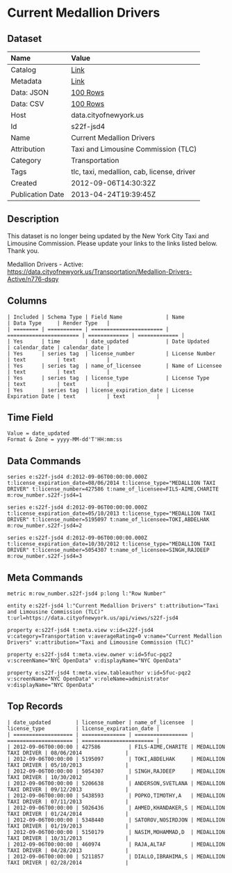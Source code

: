 # Current Medallion Drivers

## Dataset

| Name | Value |
| :--- | :---- |
| Catalog | [Link](https://catalog.data.gov/dataset/current-medallion-drivers-acc0e) |
| Metadata | [Link](https://data.cityofnewyork.us/api/views/s22f-jsd4) |
| Data: JSON | [100 Rows](https://data.cityofnewyork.us/api/views/s22f-jsd4/rows.json?max_rows=100) |
| Data: CSV | [100 Rows](https://data.cityofnewyork.us/api/views/s22f-jsd4/rows.csv?max_rows=100) |
| Host | data.cityofnewyork.us |
| Id | s22f-jsd4 |
| Name | Current Medallion Drivers |
| Attribution | Taxi and Limousine Commission (TLC) |
| Category | Transportation |
| Tags | tlc, taxi, medallion, cab, license, driver |
| Created | 2012-09-06T14:30:32Z |
| Publication Date | 2013-04-24T19:39:45Z |

## Description

This dataset is no longer being updated by the New York City Taxi and Limousine Commission. Please update your links to the links listed below. Thank you.

Medallion Drivers - Active:
https://data.cityofnewyork.us/Transportation/Medallion-Drivers-Active/n776-dsqy

## Columns

```ls
| Included | Schema Type | Field Name              | Name                    | Data Type     | Render Type   |
| ======== | =========== | ======================= | ======================= | ============= | ============= |
| Yes      | time        | date_updated            | Date Updated            | calendar_date | calendar_date |
| Yes      | series tag  | license_number          | License Number          | text          | text          |
| Yes      | series tag  | name_of_licensee        | Name of Licensee        | text          | text          |
| Yes      | series tag  | license_type            | License Type            | text          | text          |
| Yes      | series tag  | license_expiration_date | License Expiration Date | text          | text          |
```

## Time Field

```ls
Value = date_updated
Format & Zone = yyyy-MM-dd'T'HH:mm:ss
```

## Data Commands

```ls
series e:s22f-jsd4 d:2012-09-06T00:00:00.000Z t:license_expiration_date=08/06/2014 t:license_type="MEDALLION TAXI DRIVER" t:license_number=427586 t:name_of_licensee=FILS-AIME,CHARITE m:row_number.s22f-jsd4=1

series e:s22f-jsd4 d:2012-09-06T00:00:00.000Z t:license_expiration_date=05/10/2013 t:license_type="MEDALLION TAXI DRIVER" t:license_number=5195097 t:name_of_licensee=TOKI,ABDELHAK m:row_number.s22f-jsd4=2

series e:s22f-jsd4 d:2012-09-06T00:00:00.000Z t:license_expiration_date=10/30/2012 t:license_type="MEDALLION TAXI DRIVER" t:license_number=5054307 t:name_of_licensee=SINGH,RAJDEEP m:row_number.s22f-jsd4=3
```

## Meta Commands

```ls
metric m:row_number.s22f-jsd4 p:long l:"Row Number"

entity e:s22f-jsd4 l:"Current Medallion Drivers" t:attribution="Taxi and Limousine Commission (TLC)" t:url=https://data.cityofnewyork.us/api/views/s22f-jsd4

property e:s22f-jsd4 t:meta.view v:id=s22f-jsd4 v:category=Transportation v:averageRating=0 v:name="Current Medallion Drivers" v:attribution="Taxi and Limousine Commission (TLC)"

property e:s22f-jsd4 t:meta.view.owner v:id=5fuc-pqz2 v:screenName="NYC OpenData" v:displayName="NYC OpenData"

property e:s22f-jsd4 t:meta.view.tableauthor v:id=5fuc-pqz2 v:screenName="NYC OpenData" v:roleName=administrator v:displayName="NYC OpenData"
```

## Top Records

```ls
| date_updated        | license_number | name_of_licensee  | license_type          | license_expiration_date | 
| =================== | ============== | ================= | ===================== | ======================= | 
| 2012-09-06T00:00:00 | 427586         | FILS-AIME,CHARITE | MEDALLION TAXI DRIVER | 08/06/2014              | 
| 2012-09-06T00:00:00 | 5195097        | TOKI,ABDELHAK     | MEDALLION TAXI DRIVER | 05/10/2013              | 
| 2012-09-06T00:00:00 | 5054307        | SINGH,RAJDEEP     | MEDALLION TAXI DRIVER | 10/30/2012              | 
| 2012-09-06T00:00:00 | 5206638        | ANDERSON,SVETLANA | MEDALLION TAXI DRIVER | 09/12/2013              | 
| 2012-09-06T00:00:00 | 5438593        | POPKO,TIMOTHY,A   | MEDALLION TAXI DRIVER | 07/11/2013              | 
| 2012-09-06T00:00:00 | 5026436        | AHMED,KHANDAKER,S | MEDALLION TAXI DRIVER | 01/24/2014              | 
| 2012-09-06T00:00:00 | 5348440        | SATOROV,NOSIRDJON | MEDALLION TAXI DRIVER | 01/19/2013              | 
| 2012-09-06T00:00:00 | 5150179        | NASIM,MOHAMMAD,D  | MEDALLION TAXI DRIVER | 10/31/2013              | 
| 2012-09-06T00:00:00 | 460974         | RAJA,ALTAF        | MEDALLION TAXI DRIVER | 04/28/2013              | 
| 2012-09-06T00:00:00 | 5211857        | DIALLO,IBRAHIMA,S | MEDALLION TAXI DRIVER | 02/28/2014              | 
```